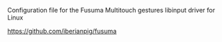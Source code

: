 Configuration file for the Fusuma Multitouch gestures libinput driver for Linux

https://github.com/iberianpig/fusuma
